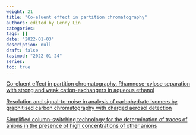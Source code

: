 ```yaml
---
weight: 21
title: "Co-eluent effect in partition chromatography"
authors: edited by Lenny Lin
categories: 
tags: []
date: "2022-01-03"
description: null
draft: false
lastmod: "2022-01-24"
series: 
toc: true
---
```






<!--more-->

[Co-eluent effect in partition chromatography. Rhamnose-xylose separation with strong and weak cation-exchangers in aqueous ethanol](https://pubmed.ncbi.nlm.nih.gov/12489857/)  

[Resolution and signal-to-noise in analysis of carbohydrate isomers by graphitised carbon chromatography with charged aerosol detection](https://pubmed.ncbi.nlm.nih.gov/29983168/)  

[Simplified column-switching technology for the determination of traces of anions in the presence of high concentrations of other anions](https://pubmed.ncbi.nlm.nih.gov/10917422/)